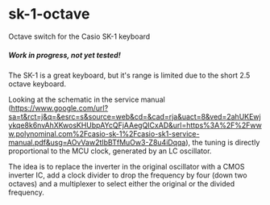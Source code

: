 # sk-1-octave
Octave switch for the Casio SK-1 keyboard

##### Work in progress, not yet tested! #####

The SK-1 is a great keyboard, but it's range is limited due to the short 2.5 octave keyboard.

Looking at the schematic in the service manual (https://www.google.com/url?sa=t&rct=j&q=&esrc=s&source=web&cd=&cad=rja&uact=8&ved=2ahUKEwjykqe8k6nvAhXKwosKHUbpAYcQFjAAegQICxAD&url=https%3A%2F%2Fwww.polynominal.com%2Fcasio-sk-1%2Fcasio-sk1-service-manual.pdf&usg=AOvVaw2tIbBTfMuOw3-Z8u4iDqqa), the tuning is directly proportional to the MCU clock, generated by an LC oscillator.

The idea is to replace the inverter in the original oscillator with a CMOS inverter IC, add a clock divider to drop the frequency by four (down two octaves) and a multiplexer to select either the original or the divided frequency.

